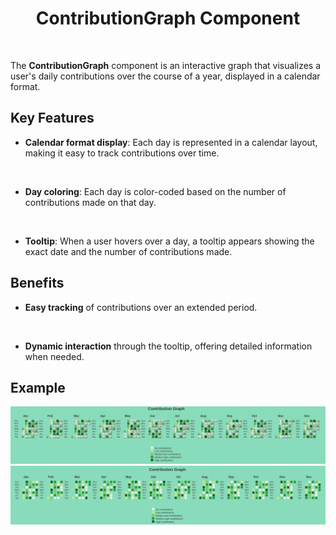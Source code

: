 <h1 style="text-align: center;">ContributionGraph Component</h1>

<br>

The **ContributionGraph** component is an interactive graph that visualizes a user's daily contributions over the course of a year, displayed in a calendar format.

## Key Features

- **Calendar format display**: Each day is represented in a calendar layout, making it easy to track contributions over time.

<br>

- **Day coloring**: Each day is color-coded based on the number of contributions made on that day.

<br>

- **Tooltip**: When a user hovers over a day, a tooltip appears showing the exact date and the number of contributions made.

## Benefits

- **Easy tracking** of contributions over an extended period.

<br>

- **Dynamic interaction** through the tooltip, offering detailed information when needed.

## Example

<img src="00.jpg" alt="ContributionGraph Example" width="1500"/>

<br>

<img src="01.jpg" alt="ContributionGraph Example" width="1500"/>
